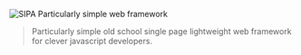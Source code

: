 ![SIPA Particularly simple web framework](doc/_assets/_raw/logo_doc.svg)<br>

> Particularly simple old school single page lightweight web framework for clever javascript developers.
